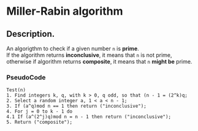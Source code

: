 # Miller-Rabin algorithm

## Description.
An algorigthm to check if a given number ``n`` is <b>prime</b>.</br>
If the algorithm returns <b>inconclusive</b>, it means that ``n`` is not prime, </b> </br>
otherwise if algorithm returns <b>composite</b>, it means that ``n`` <b>might be</b> prime.

### PseudoCode

```
Test(n)
1. Find integers k, q, with k > 0, q odd, so that (n - 1 = (2^k)q;
2. Select a random integer a, 1 < a < n - 1;
3. If (a^q)mod n == 1 then return ("inconclusive");
4. For j = 0 to k - 1 do
4.1 If (a^(2^j)q)mod n = n - 1 then return ("inconclusive");
5. Return ("composite");
```

